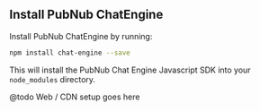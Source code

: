 ## Install PubNub ChatEngine

Install PubNub ChatEngine by running:

```sh
npm install chat-engine --save
```

This will install the PubNub Chat Engine Javascript SDK into your ```node_modules``` directory.

@todo Web / CDN setup goes here
